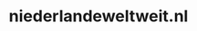 ---
layout: post
title:  "niederlandeweltweit.nl"
internal_url:  "/data/niederlandeweltweit.nl.html"
categories: dutchgov
---